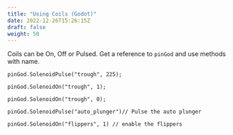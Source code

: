 ```yaml
---
title: "Using Coils (Godot)"
date: 2022-12-26T15:26:15Z
draft: false
weight: 50
---
```


Coils can be On, Off or Pulsed. Get a reference to `pinGod` and use methods with name.

```
pinGod.SolenoidPulse("trough", 225);

pinGod.SolenoidOn("trough", 1);

pinGod.SolenoidOn("trough", 0);

pinGod.SolenoidPulse("auto_plunger")// Pulse the auto plunger

pinGod.SolenoidOn("flippers", 1) // enable the flippers